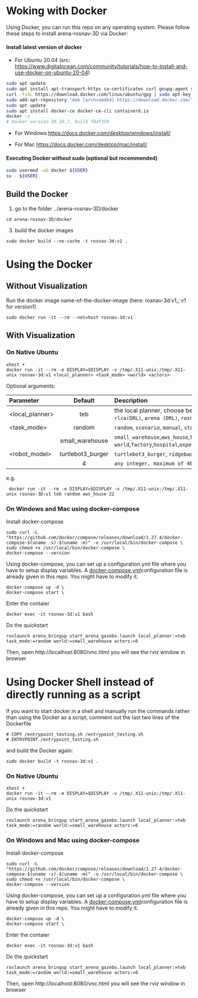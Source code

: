# Woking with Docker
Using Docker, you can run this repo on any operating system. Please follow these steps to install arena-rosnav-3D via Docker:
#### Install latest version of docker


- For Ubuntu 20.04 (src: https://www.digitalocean.com/community/tutorials/how-to-install-and-use-docker-on-ubuntu-20-04)
```bash
sudo apt update
sudo apt install apt-transport-https ca-certificates curl gnupg-agent software-properties-common
curl -fsSL https://download.docker.com/linux/ubuntu/gpg | sudo apt-key add -
sudo add-apt-repository "deb [arch=amd64] https://download.docker.com/linux/ubuntu $(lsb_release -cs) stable"
sudo apt update
sudo apt install docker-ce docker-ce-cli containerd.io
docker -v 
# Docker version 20.10.7, build f0df350
```
- For Windows
https://docs.docker.com/desktop/windows/install/

- For Mac
https://docs.docker.com/desktop/mac/install/


#### Executing Docker without sudo (optional but recommended)
```bash
sudo usermod -aG docker ${USER}
su - ${USER}
```

## Build the Docker
1. go to the folder ../arena-rosnav-3D/docker
```
cd arena-rosnav-3D/docker
```
3. build the docker images 
```
sudo docker build --no-cache -t rosnav-3d:v1 .
```


# Using the Docker
## Without Visualization
Run the docker image name-of-the-docker-image (here: rosnav-3d:v1,; v1 for version1)
```
sudo docker run -it --rm --net=host rosnav-3d:v1
```

## With Visualization 
### On Native Ubuntu
```
xhost +
docker run -it --rm -e DISPLAY=$DISPLAY -v /tmp/.X11-unix:/tmp/.X11-unix rosnav-3d:v1 <local_planner> <task_mode> <world> <actors>
```
Optional arguments: 

| Parameter                 | Default       | Description   |	
| :------------------------ |:-------------:| :-------------|
| <local_planner> 	       | teb           |the local planner, choose between: `teb`, `dwa`, `mpc`, `cadrl (DRL)`, `rlca(DRL)`, `arena (DRL)`, `rosnav (DRL)`
| <task_mode>        | random          |`random`, `scenario`, `manual`, `staged` 
| <world> 	       |	small_warehouse	            |`small_warehouse`,`aws_house`,`turtlebot3_house`,`small_warehouse`,`random world`,`factory`,`hospital`,`experiment_rooms`,`bookstore`,`turtlebot3_world`
| <robot_model> 		       | turtlebot3_burger	           | `turtlebot3_burger`, `ridgeback`, `jackal`, `agv-ota`
| <actors> 		           | 4             | `any integer, maximum of 40 recommended`

e.g.

```
 docker run -it --rm -e DISPLAY=$DISPLAY -v /tmp/.X11-unix:/tmp/.X11-unix rosnav-3D:v1 teb random aws_house 22    
 ```

### On Windows and Mac using docker-compose 
Install docker-compose

```
sudo curl -L "https://github.com/docker/compose/releases/download/1.27.4/docker-compose-$(uname -s)-$(uname -m)" -o /usr/local/bin/docker-compose \
sudo chmod +x /usr/local/bin/docker-compose \
docker-compose --version

```
Using docker-compose, you can set up a configuration.yml file where you have to setup display variables. A [docker-compose.yml](https://github.com/ignc-research/arena-rosnav-3D/docker/docker-compose.yml)configuration file is already given in this repo. You might have to modify it.

```
docker-compose up -d \
docker-compose start \
```
Enter the contaier
```
docker exec -it rosnav-3d:v1 bash
```
Do the quickstart
```
roslaunch arena_bringup start_arena_gazebo.launch local_planner:=teb task_mode:=random world:=small_warehouse actors:=6 
```
Then, open http://localhost:8080/vnc.html you will see the rviz window in browser


# Using Docker Shell instead of directly running as a script
If you want to start docker in a shell and manually run the commands rather than using the Docker as a script, comment out the last two lines of the Dockerfile

```
# COPY /entrypoint_testing.sh /entrypoint_testing.sh
# ENTRYPOINT /entrypoint_testing.sh
``` 
and build the Docker again:
```
sudo docker build -t rosnav-3d:v1 .
```
### On Native Ubuntu
```
xhost +
docker run -it --rm -e DISPLAY=$DISPLAY -v /tmp/.X11-unix:/tmp/.X11-unix rosnav-3d:v1
```
Do the quickstart
```
roslaunch arena_bringup start_arena_gazebo.launch local_planner:=teb task_mode:=random world:=small_warehouse actors:=6 
```

### On Windows and Mac using docker-compose 
Install docker-compose

```
sudo curl -L "https://github.com/docker/compose/releases/download/1.27.4/docker-compose-$(uname -s)-$(uname -m)" -o /usr/local/bin/docker-compose \
sudo chmod +x /usr/local/bin/docker-compose \
docker-compose --version

```
Using docker-compose, you can set up a configuration.yml file where you have to setup display variables. A [docker-compose.yml](https://github.com/ignc-research/arena-rosnav-3D/docker/docker-compose.yml)configuration file is already given in this repo. You might have to modify it.

```
docker-compose up -d \
docker-compose start \
```
Enter the contaier
```
docker exec -it rosnav-3d:v1 bash
```
Do the quickstart
```
roslaunch arena_bringup start_arena_gazebo.launch local_planner:=teb task_mode:=random world:=small_warehouse actors:=6 
```
Then, open http://localhost:8080/vnc.html you will see the rviz window in browser


